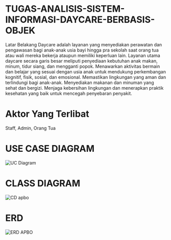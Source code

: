 # TUGAS-ANALISIS-SISTEM-INFORMASI-DAYCARE-BERBASIS-OBJEK
Latar Belakang
Daycare adalah layanan yang menyediakan perawatan dan pengawasan bagi anak-anak usia bayi
hingga pra sekolah saat orang tua atau wali mereka bekerja ataupun memiliki keperluan lain.
Layanan utama daycare secara garis besar meliputi penyediaan kebutuhan anak makan, minum,
tidur siang, dan mengganti popok. Menawarkan aktivitas bermain dan belajar yang sesuai dengan
usia anak untuk mendukung perkembangan kognitif, fisik, sosial, dan emosional. Memastikan
lingkungan yang aman dan terlindungi bagi anak-anak. Menyediakan makanan dan minuman yang
sehat dan bergizi. Menjaga kebersihan lingkungan dan menerapkan praktik kesehatan yang baik
untuk mencegah penyebaran penyakit. <br>
# Aktor Yang Terlibat
Staff, Admin, Orang Tua
# USE CASE DIAGRAM
![UC Diagram](https://github.com/ItSam77/TUGAS-ANALISIS-SISTEM-INFORMASI-DAYCARE-BERBASIS-OBJEK/assets/157977697/d79ee857-965d-4cb0-ad34-18e711a3ca5a)

# CLASS DIAGRAM
![CD apbo](https://github.com/ItSam77/TUGAS-ANALISIS-SISTEM-INFORMASI-DAYCARE-BERBASIS-OBJEK/assets/157977697/cab73f88-fc72-4b7a-9bbf-31874706ea1c)

# ERD
![ERD APBO](https://github.com/ItSam77/TUGAS-ANALISIS-SISTEM-INFORMASI-DAYCARE-BERBASIS-OBJEK/assets/157977697/6212a5c8-73f3-4465-b87b-9fb19a76e2a3)

